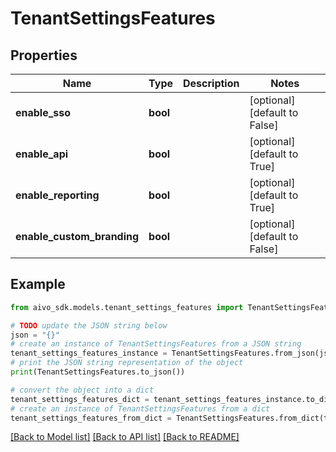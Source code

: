 # TenantSettingsFeatures

## Properties

Name | Type | Description | Notes
------------ | ------------- | ------------- | -------------
**enable_sso** | **bool** |  | [optional] [default to False]
**enable_api** | **bool** |  | [optional] [default to True]
**enable_reporting** | **bool** |  | [optional] [default to True]
**enable_custom_branding** | **bool** |  | [optional] [default to False]

## Example

```python
from aivo_sdk.models.tenant_settings_features import TenantSettingsFeatures

# TODO update the JSON string below
json = "{}"
# create an instance of TenantSettingsFeatures from a JSON string
tenant_settings_features_instance = TenantSettingsFeatures.from_json(json)
# print the JSON string representation of the object
print(TenantSettingsFeatures.to_json())

# convert the object into a dict
tenant_settings_features_dict = tenant_settings_features_instance.to_dict()
# create an instance of TenantSettingsFeatures from a dict
tenant_settings_features_from_dict = TenantSettingsFeatures.from_dict(tenant_settings_features_dict)
```

[[Back to Model list]](../README.md#documentation-for-models) [[Back to API list]](../README.md#documentation-for-api-endpoints) [[Back to README]](../README.md)
